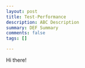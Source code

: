 ```yaml
---
layout: post
title: Test-Performance
description: ABC Description
summary: DEF Summary
comments: false
tags: []

---
```

Hi there!